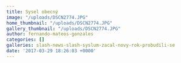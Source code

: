 ```yaml
---
title: Sysel obecný
image: "/uploads/DSCN2774.JPG"
home_thumbnail: "/uploads/DSCN2774.JPG"
gallery_thumbnail: "/uploads/DSCN2774.JPG"
author: fernando-mateos-gonzales
categories: []
galleries: slash-news-slash-syslum-zacal-novy-rok-probudili-se
date: '2017-03-29 18:26:03 +0000'
---
```

